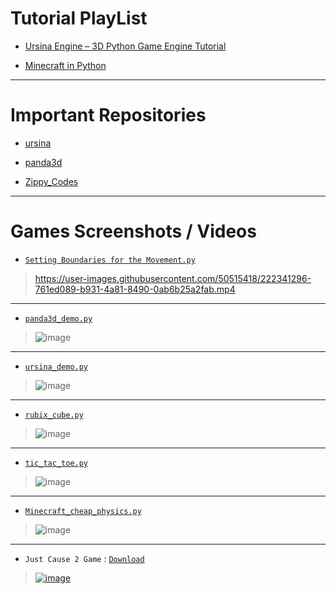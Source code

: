 
# Tutorial PlayList

- [Ursina Engine – 3D Python Game Engine Tutorial](https://www.youtube.com/watch?v=w2gu9Ah95l0&list=PLgQYnHnDxgtg-I3m01mGc5wfJwqpT9S3i&index=1)

- [Minecraft in Python](https://www.youtube.com/watch?v=vX4l-qozib8&list=PLmP1LNMzp97pQe1FiGpdOLKeWYfTMZM7n&index=1)

---------------------------------

# Important Repositories 

- [ursina](https://github.com/imvickykumar999/ursina/tree/master/samples)

- [panda3d](https://github.com/imvickykumar999/panda3d/tree/master/samples)

- [Zippy_Codes](https://github.com/imvickykumar999/Zippy_Codes)

------------------------

# Games Screenshots / Videos 

- [`Setting Boundaries for the Movement.py`](https://github.com/imvickykumar999/Ursina-Engine-Panda3D-Games/blob/main/Tutorials/Ursina%20Engine%20%E2%80%93%203D%20Python%20Game%20Engine%20Tutorial/4%20Setting%20Boundaries%20for%20the%20Movement.py#L18)

> https://user-images.githubusercontent.com/50515418/222341296-761ed089-b931-4a81-8490-0ab6b25a2fab.mp4

----------------------------

- [`panda3d_demo.py`](https://github.com/imvickykumar999/3D-Games/blob/main/panda3d_demo.py)

> ![image](https://user-images.githubusercontent.com/50515418/221864328-138d2036-29f2-4253-835a-09798fd31705.png)

--------------------

- [`ursina_demo.py`](https://github.com/imvickykumar999/3D-Games/blob/main/ursina_demo.py)

> ![image](https://user-images.githubusercontent.com/50515418/221864823-e8afa781-5c2c-4cd0-be10-c0a27a2bb7a4.png)

---------------------

- [`rubix_cube.py`](https://github.com/imvickykumar999/2D.np-Rubix-Cube/blob/master/2D%20Cube/3Dcube.py)

> ![image](https://user-images.githubusercontent.com/50515418/221870549-eb6095b4-198f-45cc-a3a6-fe17894c99f2.png)

----------------

- [`tic_tac_toe.py`](https://github.com/imvickykumar999/TIC-TAC-TOE-Game.exe/blob/main/ursina_tic_tac_toe.py)

> ![image](https://user-images.githubusercontent.com/50515418/221874169-beaec106-aeed-407e-9e71-3da78f497f17.png)

---------------------

- [`Minecraft_cheap_physics.py`](https://github.com/imvickykumar999/Ursina-Engine-Panda3D-Games/blob/main/ursina_samples/cheap_physics.py)

> ![image](https://user-images.githubusercontent.com/50515418/221924592-38de7ab9-83e5-4321-8672-49bbf8bdeba8.png)

-----------------------------

- `Just Cause 2 Game` : [`Download`](https://drive.google.com/drive/u/1/folders/1Wf_P-342R4OMO7sIQV2AHJET3h4eZe4W)

> [![image](https://user-images.githubusercontent.com/50515418/222048156-a8f4e377-e2c6-46e2-8fa5-e9654049f3ca.png)](https://youtu.be/eOtUhJXLH2Q?t=1598)


